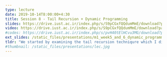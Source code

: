 ```yaml
---
type: lecture
date: 2019-10-14T8:00:00+4:30
title: Session 8 - Tail Recursion + Dynamic Programming
slides: https://drive.iust.ac.ir/index.php/s/S9pCGxfQQdumMmE/download?path=%2FSlides&files=S8.pdf
video: https://drive.iust.ac.ir/index.php/s/S9pCGxfQQdumMmE/download?path=%2FVideos&files=S8.mp4
#codes: https://drive.iust.ac.ir/index.php/s/pvH40tElHCvu3MG/download?path=%2FCode&files=S5.zip
ext_slides: /static_files/presentations/m1_week5_and_6_dynamic_programming.zip
tldr: "We started by examining the tail recursion techniqure which I did not explain well last session. Next, we explained the concept of dynamic programming with first the fibonacci series and then with the Money Change problem. We will continue our discussion on dynamic programming next week."
#thumbnail: /static_files/presentations/lec.jpg
---
```

